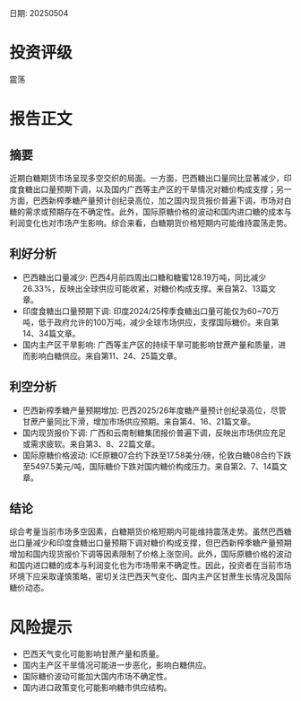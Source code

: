 
日期: 20250504

# 投资评级

震荡

# 报告正文

## 摘要

近期白糖期货市场呈现多空交织的局面。一方面，巴西糖出口量同比显著减少，印度食糖出口量预期下调，以及国内广西等主产区的干旱情况对糖价构成支撑；另一方面，巴西新榨季糖产量预计创纪录高位，加之国内现货报价普遍下调，市场对白糖的需求或预期存在不确定性。此外，国际原糖价格的波动和国内进口糖的成本与利润变化也对市场产生影响。综合来看，白糖期货价格短期内可能维持震荡走势。

## 利好分析

* 巴西糖出口量减少: 巴西4月前四周出口糖和糖蜜128.19万吨，同比减少26.33%，反映出全球供应可能收紧，对糖价构成支撑。来自第2、13篇文章。
* 印度食糖出口量预期下调: 印度2024/25榨季食糖出口量可能仅为60~70万吨，低于政府允许的100万吨，减少全球市场供应，支撑国际糖价。来自第14、34篇文章。
* 国内主产区干旱影响: 广西等主产区的持续干旱可能影响甘蔗产量和质量，进而影响白糖供应。来自第11、24、25篇文章。

## 利空分析

* 巴西新榨季糖产量预期增加: 巴西2025/26年度糖产量预计创纪录高位，尽管甘蔗产量同比下滑，增加市场供应预期。来自第4、16、21篇文章。
* 国内现货报价下调: 广西和云南制糖集团报价普遍下调，反映出市场供应充足或需求疲软。来自第3、8、22篇文章。
* 国际原糖价格波动: ICE原糖07合约下跌至17.58美分/磅，伦敦白糖08合约下跌至5497.5美元/吨，国际糖价下跌对国内糖价构成压力。来自第2、7、14篇文章。

## 结论

综合考量当前市场多空因素，白糖期货价格短期内可能维持震荡走势。虽然巴西糖出口量减少和印度食糖出口量预期下调对糖价构成支撑，但巴西新榨季糖产量预期增加和国内现货报价下调等因素限制了价格上涨空间。此外，国际原糖价格的波动和国内进口糖的成本与利润变化也为市场带来不确定性。因此，投资者在当前市场环境下应采取谨慎策略，密切关注巴西天气变化、国内主产区甘蔗生长情况及国际糖价动态。

# 风险提示

* 巴西天气变化可能影响甘蔗产量和质量。
* 国内主产区干旱情况可能进一步恶化，影响白糖供应。
* 国际糖价波动可能加大国内市场不确定性。
* 国内进口政策变化可能影响糖市供应结构。
